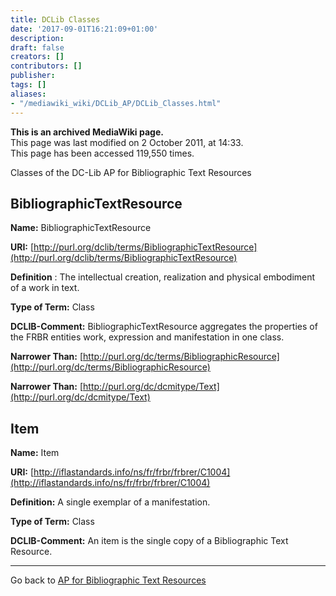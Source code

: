 ```yaml
---
title: DCLib Classes
date: '2017-09-01T16:21:09+01:00'
description: 
draft: false
creators: []
contributors: []
publisher: 
tags: []
aliases:
- "/mediawiki_wiki/DCLib_AP/DCLib_Classes.html"
---
```


 **This is an archived MediaWiki page.**  
This page was last modified on 2 October 2011, at 14:33.  
This page has been accessed 119,550 times.

Classes of the DC-Lib AP for Bibliographic Text Resources

## BibliographicTextResource 

**Name:** BibliographicTextResource

**URI:** [http://purl.org/dclib/terms/BibliographicTextResource](http://purl.org/dclib/terms/BibliographicTextResource)

**Definition** : The intellectual creation, realization and physical embodiment of a work in text.

**Type of Term:** Class

**DCLIB-Comment:** BibliographicTextResource aggregates the properties of the FRBR entities work, expression and manifestation in one class.

**Narrower Than:** [http://purl.org/dc/terms/BibliographicResource](http://purl.org/dc/terms/BibliographicResource)

**Narrower Than:** [http://purl.org/dc/dcmitype/Text](http://purl.org/dc/dcmitype/Text)

## Item 

**Name:** Item

**URI:** [http://iflastandards.info/ns/fr/frbr/frbrer/C1004](http://iflastandards.info/ns/fr/frbr/frbrer/C1004)

**Definition:** A single exemplar of a manifestation.

**Type of Term:** Class

**DCLIB-Comment:** An item is the single copy of a Bibliographic Text Resource.

* * *

Go back to [AP for Bibliographic Text Resources](/mediawiki_wiki/DCLib_AP#Description_Set_Profile_of_the_DC-Lib_AP_for_Bibliographic_Text_Resources "DCLib AP")

